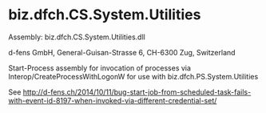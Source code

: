 biz.dfch.CS.System.Utilities
============================

Assembly: biz.dfch.CS.System.Utilities.dll

d-fens GmbH, General-Guisan-Strasse 6, CH-6300 Zug, Switzerland

Start-Process assembly for invocation of processes via Interop/CreateProcessWithLogonW for use with biz.dfch.PS.System.Utilities

See http://d-fens.ch/2014/10/11/bug-start-job-from-scheduled-task-fails-with-event-id-8197-when-invoked-via-different-credential-set/
